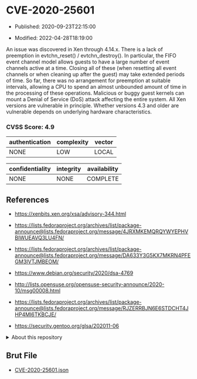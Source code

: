 # CVE-2020-25601

- Published: 2020-09-23T22:15:00

- Modified: 2022-04-28T18:19:00

An issue was discovered in Xen through 4.14.x. There is a lack of preemption in evtchn_reset() / evtchn_destroy(). In particular, the FIFO event channel model allows guests to have a large number of event channels active at a time. Closing all of these (when resetting all event channels or when cleaning up after the guest) may take extended periods of time. So far, there was no arrangement for preemption at suitable intervals, allowing a CPU to spend an almost unbounded amount of time in the processing of these operations. Malicious or buggy guest kernels can mount a Denial of Service (DoS) attack affecting the entire system. All Xen versions are vulnerable in principle. Whether versions 4.3 and older are vulnerable depends on underlying hardware characteristics.

### CVSS Score: **4.9**

| authentication | complexity | vector |
| --- | --- | --- |
| NONE | LOW | LOCAL |

| confidentiality | integrity | availability |
| --- | --- | --- |
| NONE | NONE | COMPLETE |

## References

* https://xenbits.xen.org/xsa/advisory-344.html

* https://lists.fedoraproject.org/archives/list/package-announce@lists.fedoraproject.org/message/4JRXMKEMQRQYWYEPHVBIWUEAVQ3LU4FN/

* https://lists.fedoraproject.org/archives/list/package-announce@lists.fedoraproject.org/message/DA633Y3G5KX7MKRN4PFEGM3IVTJMBEOM/

* https://www.debian.org/security/2020/dsa-4769

* http://lists.opensuse.org/opensuse-security-announce/2020-10/msg00008.html

* https://lists.fedoraproject.org/archives/list/package-announce@lists.fedoraproject.org/message/RJZERRBJN6E6STDCHT4JHP4MI6TKBCJE/

* https://security.gentoo.org/glsa/202011-06

<details>
<summary>About this repository</summary> 

  This repository is part of the project [Live Hack CVE](https://github.com/Live-Hack-CVE). Main website can be found [www.live-hack.org](https://www.live-hack.org) 
  
  Made by [Sn0wAlice](https://github.com/Sn0wAlice) for the people that care about security and need to have a feed of the latest CVEs. Hope you enjoy it, don't forget to star the repo and follow me on [Twitter](https://twitter.com/Sn0wAlice) and [Github](https://github.com/Sn0wAlice). And that is my [personnal website](https://www.alice-snow.me/)

  - [Home Page](https://github.com/Live-Hack-CVE)
  - [Framework](https://github.com/Live-Hack-CVE/cve-framework)
  - [CVE database](https://github.com/Live-Hack-CVE/full_database)
  - [Changelog](https://github.com/Live-Hack-CVE/Changelog)
</details>

## Brut File

* [CVE-2020-25601.json](https://raw.githubusercontent.com/Live-Hack-CVE/full_database/main/cves/2020/CVE-2020-25601.json)

